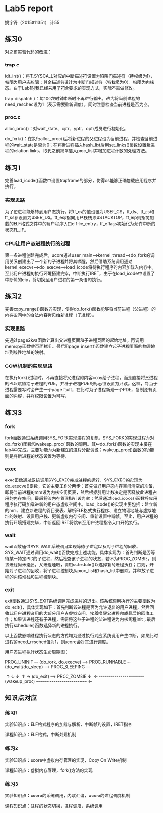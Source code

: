 # Lab5 report

姚宇奇（2015011351）	计55

## 练习0

对之前实验代码的改进：

### trap.c

idt_init()：将T_SYSCALL对应的中断描述符设置为陷阱门描述符（特权级为1），权限为用户态权限；其余描述符设计为中断门描述符（特权级为0），权限为内核态。由于Lab1时我已经采用了符合要求的实现方式，实际不需做修改。

trap_dispatch()：每100次时钟中断时不再进行输出，改为将当前进程的need_resched设为1（表示需要重新调度），同时注意检查当前进程是否为空。

### proc.c

alloc_proc()：对wait_state、cptr、yptr、optr成员进行初始化。

do_fork()：在执行alloc_proc()后将新进程的父进程设为当前进程，并检查当前进程的wait_state是否为0；在将新进程插入hash_list后用set_links()函数设置新进程的relation links，取代之前简单插入proc_list并增加进程计数的处理方法。

## 练习1

完善load_icode()函数中设置trapframe的部分，使得os能够正确加载应用程序并执行。

### 实现思路

为了使进程能够转到用户态执行，将tf_cs的值设置为USER_CS，tf_ds、tf_es和tf_ss都设置为USER_DS。tf_esp指向用户栈栈顶USTACKTOP，tf_eip则指向加载的ELF格式文件中的用户程序入口elf->e_entry，tf_eflags初始化为允许中断的状态FL_IF。

### CPU让用户态进程执行的过程

第一条进程创建完成后，ucore通过user_main-->kernel_thread-->do_fork的调用关系创建出了一个新的子进程并将其唤醒，然后借助系统调用通过kernel_execve-->do_execve-->load_icode将待执行程序的内容加载入内存中。至此用户进程的执行环境搭建完毕，中断执行IRET，由于在load_icode中设置了中断帧的eip，将切换至用户进程的第一条语句执行。

## 练习2

完善copy_range()函数的实现，使得do_fork()函数能够将当前进程（父进程）的内存空间中的合法内容拷贝给新进程（子进程）。

### 实现思路

先通过page2kva函数计算出父进程页面和子进程页面的起始地址，再调用memcpy函数做页面拷贝。最后用page_insert()函数建立起子进程页面的物理地址到线性地址的映射。

### COW机制的实现思路

在执行fork()过程时，不再直接将父进程的内容copy给子进程，而是直接将父进程的PDE赋值给子进程的PDE，并将子进程PDE的标志位设置为只读。这样，每当子进程需要写时会产生一个page fault，在此时为子进程新建一个PDE，复制原有页面的内容，并将权限设置为可写。

## 练习3

### fork

fork函数通过系统调用SYS_FORK实现进程的复制。SYS_FORK的实现过程为对do_fork()函数和wakeup_proc()函数的调用。其中do_fork()函数的实现主要在lab4中完成，主要功能为为新建立的进程分配资源；wakeup_proc()函数的功能则是将新进程的状态设置为等待。

### exec

exec函数通过系统调用SYS_EXEC完成进程的运行。SYS_EXEC的实现为do_execve()函数，它的主要工作分两步：首先做好用户态内存空间清空的准备，即将当前进程的mm设为内核空间页表，然后根据引用计数决定是否释放此进程占用的内存空间，最后将该内存管理指针设为空；然后通过load_icode()函数将应用程序执行码加载进新的用户态虚拟空间中。load_icode()的实现主要包括：建立新的mm、建立新进程的页目录表、解析ELF格式执行程序、建立物理地址与虚拟地址的映射、设置用户栈、更新虚拟内存空间、重新设置中断帧。至此，用户进程的执行环境搭建完毕，中断返回IRET将跳转至用户进程指令入口开始执行。

### wait

wait函数通过SYS_WAIT系统调用实现等待子进程以及对子进程的回收。SYS_WAIT通过调用do_wait()函数完成上述功能，具体实现为：首先判断是否等待某一特定PID的子进程，然后检查该子进程的状态，若不为PROC_ZOMBIE，则该进程尚未退出，父进程睡眠，调用schedule()以选择新的进程执行；否则，开始对子进程的回收，将子进程控制块从proc_list和hash_list中删除，并释放子进程的内核堆栈和进程控制块。

### exit

exit函数通过SYS_EXIT系统调用完成进程的退出。该系统调用执行的主要函数为do_exit()，具体实现如下：首先判断该进程是否为允许退出的用户进程，然后回收此用户进程占用的大部分用户态虚拟空间，接着唤醒父进程完成最后的回收工作；如果该进程还有子进程，需要将这些子进程的父进程设为内核线程init；最后执行schedule()函数选择新的进程执行。

以上函数影响进程执行状态的方式均为通过执行对应系统调用产生中断，如果此时进程的need_resched值为1，则ucore会对其进行调度。

用户态进程执行状态生命周期图：

PROC_UNINIT -- (do_fork, do_execve) --> PROC_RUNNABLE -- (do_wait/do_sleep) --> PROC_SLEEPING --

​                                                                                  ↑         ↓                                                                                      ↓
​                                                                                  ↑          → (do_exit) --> PROC_ZOMBIE                                  ↓
​                                                                                   ← ----------------------- (wakeup_proc) --------------------------  ←

## 知识点对应

### 练习1

实验知识点：ELF格式程序的加载与解析，中断帧的设置，IRET指令

课程知识点：ELF格式，中断处理机制

### 练习2

实验知识点：ucore中虚拟内存管理的实现，Copy On Write机制

课程知识点：虚拟内存管理，fork()方法的实现

### 练习3

实验知识点：ucore的系统调用，内联汇编，ucore的进程调度机制

课程知识点：进程的状态切换，进程调度，系统调用